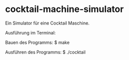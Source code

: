 # cocktail-machine-simulator

Ein Simulator für eine Cocktail Maschine. 

Ausführung im Terminal:

Bauen des Programms:
$ make

Ausführen des Programms:
$ ./cocktail
